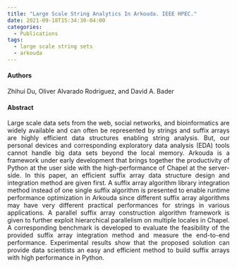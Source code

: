 ```yaml
---
title: "Large Scale String Analytics In Arkouda. IEEE HPEC."
date: 2021-09-18T15:34:30-04:00
categories:
  - Publications
tags:
  - large scale string sets
  - arkouda
---
```

#### Authors
<p align="justify">
Zhihui Du, Oliver Alvarado Rodriguez, and David A. Bader
</p>

#### Abstract
<p align="justify">
Large scale data sets from the web, social networks, and bioinformatics are widely available and can often be represented by strings and suffix arrays are highly efficient data structures enabling string analysis. But, our personal devices and corresponding exploratory data analysis (EDA) tools cannot handle big data sets beyond the local memory. Arkouda is a framework under early development that brings together the productivity of Python at the user side with the high-performance of Chapel at the server-side. In this paper, an efficient suffix array data structure design and integration method are given first. A suffix array algorithm library integration method instead of one single suffix algorithm is presented to enable runtime performance optimization in Arkouda since different suffix array algorithms may have very different practical performances for strings in various applications. A parallel suffix array construction algorithm framework is given to further exploit hierarchical parallelism on multiple locales in Chapel. A corresponding benchmark is developed to evaluate the feasibility of the provided suffix array integration method and measure the end-to-end performance. Experimental results show that the proposed solution can provide data scientists an easy and efficient method to build suffix arrays with high performance in Python.
</p>




